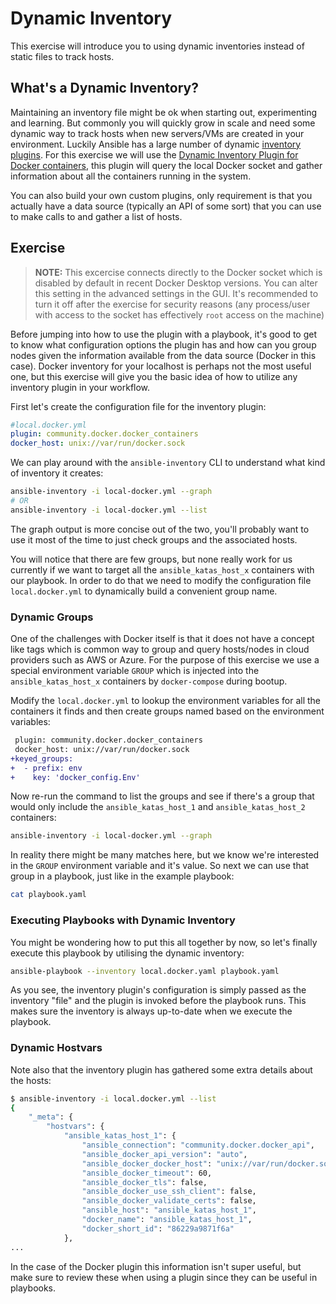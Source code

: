 # Dynamic Inventory

This exercise will introduce you to using dynamic inventories instead of static files to track hosts.

## What's a Dynamic Inventory?

Maintaining an inventory file might be ok when starting out, experimenting and learning. But commonly you will quickly grow in scale and need some dynamic way to track hosts when new servers/VMs are created in your environment. Luckily Ansible has a large number of dynamic [inventory plugins](https://docs.ansible.com/ansible/latest/collections/index_inventory.html). For this exercise we will use the [Dynamic Inventory Plugin for Docker containers](https://docs.ansible.com/ansible/latest/collections/community/docker/docker_containers_inventory.html#ansible-collections-community-docker-docker-containers-inventory), this plugin will query the local Docker socket and gather information about all the containers running in the system.

You can also build your own custom plugins, only requirement is that you actually have a data source (typically an API of some sort) that you can use to make calls to and gather a list of hosts.

## Exercise

> **NOTE:** This excercise connects directly to the Docker socket which is disabled by default in recent Docker Desktop versions. You can alter this setting in the advanced settings in the GUI. It's recommended to turn it off after the exercise for security reasons (any process/user with access to the socket has effectively `root` access on the machine)

Before jumping into how to use the plugin with a playbook, it's good to get to know what configuration options the plugin has and how can you group nodes given the information available from the data source (Docker in this case). Docker inventory for your localhost is perhaps not the most useful one, but this exercise will give you the basic idea of how to utilize any inventory plugin in your workflow.

First let's create the configuration file for the inventory plugin:

```yaml
#local.docker.yml
plugin: community.docker.docker_containers
docker_host: unix://var/run/docker.sock
```

We can play around with the `ansible-inventory` CLI to understand what kind of inventory it creates:

```bash
ansible-inventory -i local-docker.yml --graph
# OR 
ansible-inventory -i local-docker.yml --list
```

The graph output is more concise out of the two, you'll probably want to use it most of the time to just check groups and the associated hosts.

You will notice that there are few groups, but none really work for us currently if we want to target all the `ansible_katas_host_x` containers with our playbook. In order to do that we need to modify the configuration file `local.docker.yml` to dynamically build a convenient group name.

### Dynamic Groups

One of the challenges with Docker itself is that it does not have a concept like tags which is common way to group and query hosts/nodes in cloud providers such as AWS or Azure. For the purpose of this exercise we use a special environment variable `GROUP` which is injected into the `ansible_katas_host_x` containers by `docker-compose` during bootup.

Modify the `local.docker.yml` to lookup the environment variables for all the containers it finds and then create groups named based on the environment variables:

```diff
 plugin: community.docker.docker_containers
 docker_host: unix://var/run/docker.sock
+keyed_groups:
+  - prefix: env
+    key: 'docker_config.Env'
```

Now re-run the command to list the groups and see if there's a group that would only include the `ansible_katas_host_1` and `ansible_katas_host_2` containers:

```bash
ansible-inventory -i local-docker.yml --graph
```

In reality there might be many matches here, but we know we're interested in the `GROUP` environment variable and it's value. So next we can use that group in a playbook, just like in the example playbook:

```bash
cat playbook.yaml
```

### Executing Playbooks with Dynamic Inventory

You might be wondering how to put this all together by now, so let's finally execute this playbook by utilising the dynamic inventory:

```bash
ansible-playbook --inventory local.docker.yaml playbook.yaml
```

As you see, the inventory plugin's configuration is simply passed as the inventory "file" and the plugin is invoked before the playbook runs. This makes sure the inventory is always up-to-date when we execute the playbook.

### Dynamic Hostvars

Note also that the inventory plugin has gathered some extra details about the hosts:

```bash
$ ansible-inventory -i local.docker.yml --list
{
    "_meta": {
        "hostvars": {
            "ansible_katas_host_1": {
                "ansible_connection": "community.docker.docker_api",
                "ansible_docker_api_version": "auto",
                "ansible_docker_docker_host": "unix://var/run/docker.sock",
                "ansible_docker_timeout": 60,
                "ansible_docker_tls": false,
                "ansible_docker_use_ssh_client": false,
                "ansible_docker_validate_certs": false,
                "ansible_host": "ansible_katas_host_1",
                "docker_name": "ansible_katas_host_1",
                "docker_short_id": "86229a9871f6a"
            },
...
```

In the case of the Docker plugin this information isn't super useful, but make sure to review these when using a plugin since they can be useful in playbooks.
